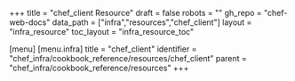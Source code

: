 +++
title = "chef_client Resource"
draft = false
robots = ""
gh_repo = "chef-web-docs"
data_path = ["infra","resources","chef_client"]
layout = "infra_resource"
toc_layout = "infra_resource_toc"

[menu]
  [menu.infra]
    title = "chef_client"
    identifier = "chef_infra/cookbook_reference/resources/chef_client"
    parent = "chef_infra/cookbook_reference/resources"
+++

<!-- The contents of this page are automatically generated from the chef_client.yaml file in the data directory. -->
<!-- To suggest a change, edit the https://github.com/chef/chef/blob/main/lib/chef/resource/chef_client.rb file
      and submit a pull request to the https://github.com/chef/chef repository. -->
